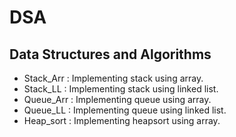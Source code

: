 # DSA
## Data Structures and Algorithms
- Stack_Arr : Implementing stack using array.
- Stack_LL : Implementing stack using linked list.
- Queue_Arr : Implementing queue using array.
- Queue_LL : Implementing queue using linked list.
- Heap_sort : Implementing heapsort using array.
